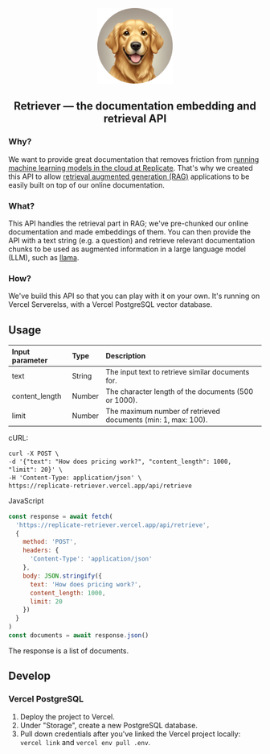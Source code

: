 <p align="center">
  <img src="public/retriever_logo.png" height=150>
</p>

## <div align="center"><b>Retriever</b> — the documentation embedding and retrieval API</div>

### Why?

We want to provide great documentation that removes friction from [running machine learning models in the cloud at Replicate](https://replicate.com/). That's why we created this API to allow [retrieval augmented generation (RAG)](https://replicate.com/blog/how-to-use-rag-with-chromadb-and-mistral-7b-instruct) applications to be easily built on top of our online documentation.

### What?

This API handles the retrieval part in RAG; we've pre-chunked our online documentation and made embeddings of them. You can then provide the API with a text string (e.g. a question) and retrieve relevant documentation chunks to be used as augmented information in a large language model (LLM), such as [llama](https://replicate.com/meta/llama-2-7b-chat).

### How?

We've build this API so that you can play with it on your own. It's running on Vercel Serverelss, with a Vercel PostgreSQL vector database.

## Usage

| Input parameter | Type   | Description                                                   |
| :-------------- | :----- | :------------------------------------------------------------ |
| text            | String | The input text to retrieve similar documents for.             |
| content_length  | Number | The character length of the documents (500 or 1000).          |
| limit           | Number | The maximum number of retrieved documents (min: 1, max: 100). |

cURL:

```shell
curl -X POST \
-d '{"text": "How does pricing work?", "content_length": 1000, "limit": 20}' \
-H 'Content-Type: application/json' \
https://replicate-retriever.vercel.app/api/retrieve
```

JavaScript

```js
const response = await fetch(
  'https://replicate-retriever.vercel.app/api/retrieve',
  {
    method: 'POST',
    headers: {
      'Content-Type': 'application/json'
    },
    body: JSON.stringify({
      text: 'How does pricing work?',
      content_length: 1000,
      limit: 20
    })
  }
)
const documents = await response.json()
```

The response is a list of documents.

## Develop

### Vercel PostgreSQL

1. Deploy the project to Vercel.
2. Under "Storage", create a new PostgreSQL database.
3. Pull down credentials after you've linked the Vercel project locally: `vercel link` and `vercel env pull .env`.
